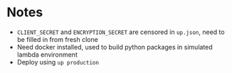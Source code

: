 # Notes

- `CLIENT_SECRET` and `ENCRYPTION_SECRET` are censored in `up.json`, need to be filled in from fresh clone
- Need docker installed, used to build python packages in simulated lambda environment
- Deploy using `up production`
